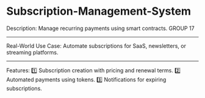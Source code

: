 # Subscription-Management-System
Description: Manage recurring payments using smart contracts.
GROUP 17
<hr/>
Real-World Use Case: Automate subscriptions for SaaS, newsletters, or streaming platforms.
<hr/>
Features:
1️⃣ Subscription creation with pricing and renewal terms.
2️⃣ Automated payments using tokens.
3️⃣ Notifications for expiring subscriptions.

